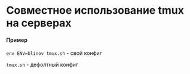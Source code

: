 # Совместное использование tmux на серверах

#### Пример

`env ENV=blinov tmux.sh` - свой конфиг

`tmux.sh` - дефолтный конфиг
